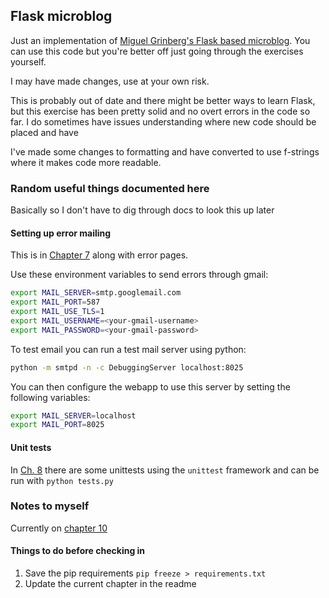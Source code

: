 ## Flask microblog

Just an implementation of [Miguel Grinberg's Flask based microblog](https://blog.miguelgrinberg.com/post/the-flask-mega-tutorial-part-i-hello-world).  You can use this code but you're better off just going through the exercises yourself. 

I may have made changes, use at your own risk.

This is probably out of date and there might be better ways to learn Flask, but
this exercise has been pretty solid and no overt errors in the code so far. I
do sometimes have issues understanding where new code should be placed and have 

I've made some changes to formatting and have converted to use f-strings where
it makes code more readable.


### Random useful things documented here

Basically so I don't have to dig through docs to look this up later

#### Setting up error mailing

This is in [Chapter 7](https://blog.miguelgrinberg.com/post/the-flask-mega-tutorial-part-vii-error-handling) along with error pages.

Use these environment variables to send errors through gmail:
```bash
export MAIL_SERVER=smtp.googlemail.com
export MAIL_PORT=587
export MAIL_USE_TLS=1
export MAIL_USERNAME=<your-gmail-username>
export MAIL_PASSWORD=<your-gmail-password>
```

To test email you can run a test mail server using python:

```bash
python -m smtpd -n -c DebuggingServer localhost:8025
```

You can then configure the webapp to use this server by setting the following
variables:
```bash
export MAIL_SERVER=localhost
export MAIL_PORT=8025
```

#### Unit tests
In [Ch. 8](https://blog.miguelgrinberg.com/post/the-flask-mega-tutorial-part-viii-followers/page/0#comments) there are some unittests using the `unittest` framework and can be run with `python tests.py`

#### 

### Notes to myself

Currently on [chapter 10](https://blog.miguelgrinberg.com/post/the-flask-mega-tutorial-part-x-email-support)

#### Things to do before checking in

1. Save the pip requirements `pip freeze > requirements.txt`
2. Update the current chapter in the readme


